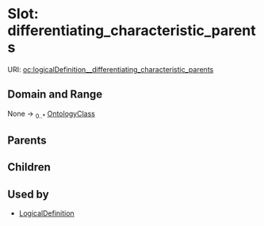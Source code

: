
# Slot: differentiating_characteristic_parents




URI: [oc:logicalDefinition__differentiating_characteristic_parents](http://w3id.org/ontogpt/ontology-class-templatelogicalDefinition__differentiating_characteristic_parents)


## Domain and Range

None &#8594;  <sub>0..\*</sub> [OntologyClass](OntologyClass.md)

## Parents


## Children


## Used by

 * [LogicalDefinition](LogicalDefinition.md)
